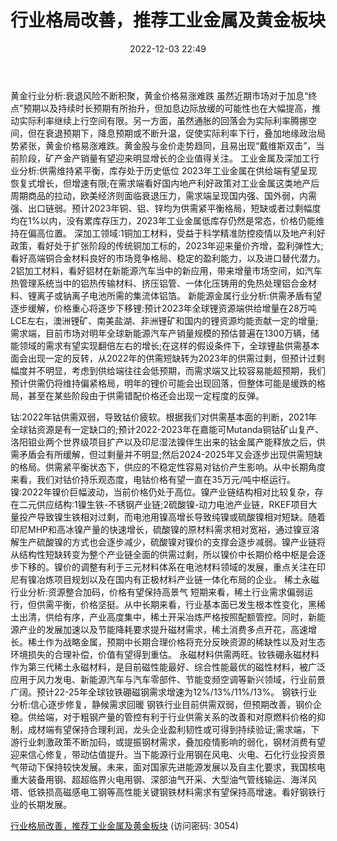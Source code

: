 ﻿---
title: 行业格局改善，推荐工业金属及黄金板块
date: 2022-12-03 22:49
tags:
- 金属行业
updated: 1970-01-01 08:00:00
---

黄金行业分析:衰退风险不断积聚，黄金价格易涨难跌
虽然近期市场对于加息“终点”预期以及持续时长预期有所抬升，但加息边际放缓的可能性也在大幅提高，推动实际利率继续上行空间有限。另一方面，虽然通胀的回落会为实际利率腾挪空间，但在衰退预期下，降息预期或不断升温，促使实际利率下行，叠加地缘政治局势紧张，黄金价格易涨难跌。黄金股与金价走势趋同，且易出现“戴维斯双击”，当前阶段，矿产金产销量有望迎来明显增长的企业值得关注。
工业金属及深加工行业分析:供需维持紧平衡，库存处于历史低位
2023年工业金属在供给端有望呈现恢复式增长，但增速有限;在需求端看好国内地产利好政策对工业金属这类地产后周期商品的拉动，欧美经济则面临衰退压力，需求端呈现国内强、国外弱，内需强、出口链弱。预计2023年铜、铝、锌均为供需紧平衡格局，短缺或者过剩幅度均在1%以内，没有累库存压力，2023年工业金属低库存仍然是常态，价格仍能维持在偏高位置。
深加工领域:1铜加工材料，受益于科学精准防控疫情以及地产利好政策，看好处于扩张阶段的传统铜加工标的，2023年迎来量价齐增，盈利弹性大;看好高端铜合金材料良好的市场竞争格局、稳定的盈利能力，以及进口替代潜力。2铝加工材料，看好铝材在新能源汽车当中的新应用，带来增量市场空间，如汽车热管理系统当中的铝热传输材料、挤压铝管、一体化压铸用的免热处理铝合金材料、锂离子或钠离子电池所需的集流体铝箔。
新能源金属行业分析:供需矛盾有望逐步缓解，价格重心将逐步下移锂:预计2023年全球锂资源端供给增量在28万吨LCE左右，澳洲锂矿、南美盐湖、非洲锂矿和国内的锂资源均能贡献一定的增量;需求端，目前市场对明年全球新能源汽车产销量规模的预估普遍在1300万辆，储能领域的需求有望实现翻倍左右的增长;在这样的假设条件下，全球锂盐供需基本面会出现一定的反转，从2022年的供需短缺转为2023年的供需过剩，但预计过剩幅度并不明显，考虑到供给端往往会低预期，而需求端又比较容易能超预期，我们预计供需仍将维持偏紧格局，明年的锂价可能会出现回落，但整体可能是缓跌的格局，甚至在某些阶段由于供需错配价格还会出现一定程度的反弹。
<!-- more -->
钴:2022年钴供需双弱，导致钴价疲软。根据我们对供需基本面的判断，2021年全球钴资源是有一定缺口的;预计2022-2023年在嘉能可Mutanda铜钴矿山复产、洛阳钼业两个世界级项目扩产以及印尼湿法镍伴生出来的钴金属产能释放之后，供需矛盾会有所缓解，但过剩量并不明显;然后2024-2025年又会逐步出现供需短缺的格局。供需紧平衡状态下，供应的不稳定性容易对钴价产生影响。从中长期角度来看，我们对钴价持乐观态度，电钴价格有望一直在35万元/吨中枢运行。
镍:2022年镍价巨幅波动，当前价格仍处于高位。镍产业链结构相对比较复杂，存在二元供应结构:1镍生铁-不锈钢产业链;2硫酸镍-动力电池产业链，RKEF项目大量投产导致镍生铁相对过剩，而电池用镍高增长导致纯镍或硫酸镍相对短缺。随着印尼MHP和高冰镍产量的快速增长，硫酸镍的原材料需求相对宽裕，通过镍豆溶解生产硫酸镍的方式也会逐步减少，硫酸镍对镍价的支撑会逐步减弱。镍产业链将从结构性短缺转变为整个产业链全面的供需过剩，所以镍价中长期价格中枢是会逐步下移的。镍价的调整有利于三元材料体系在电池材料领域的发展，重点关注在印尼有镍冶炼项目规划以及在国内有正极材料产业链一体化布局的企业。
稀土永磁行业分析:资源整合加码，价格有望保持高景气
短期来看，稀土行业需求偏弱运行，但供需平衡，价格坚挺。从中长期来看，行业基本面已发生根本性变化，黑稀土出清，供给有序，产业高度集中，稀土开采冶炼严格按照配额管控。同时，新能源产业的发展加速以及节能降耗要求提升磁材需求，稀土消费多点开花，高速增长。稀土作为战略金属，预期中长期合理价格将充分反映资源的稀缺性以及对生态环境损失的合理补偿，价值有望得到重估。
永磁材料供需两旺。钕铁硼永磁材料作为第三代稀土永磁材料，是目前磁性能最好、综合性能最优的磁性材料，被广泛应用于风力发电、新能源汽车与汽车零部件、节能变频空调等新兴领域，行业前景广阔。预计22-25年全球钕铁硼磁钢需求增速为12%/13%/11%/13%。
钢铁行业分析:信心逐步修复，静候需求回暖
钢铁行业目前供需双弱，但预期改善，钢价企稳。供给端，对于粗钢产量的管控有利于行业供需关系的改善和对原燃料价格的抑制，成材端有望保持合理利润，龙头企业盈利韧性或可得到持续验证;需求端，下游行业刺激政策不断加码，或提振钢材需求，叠加疫情影响的弱化，钢材消费有望迎来信心修复，带动估值提升。当下能源行业用钢在风电、火电、石化行业投资景气带动下保持较快发展。未来，面对国家先进能源发展以及自主化要求，我国核电重大装备用钢、超超临界火电用钢、深部油气开采、大型油气管线输运、海洋风塔、低铁损高磁感电工钢等高性能关键钢铁材料需求有望保持高增速。看好钢铁行业的长期发展。

[行业格局改善，推荐工业金属及黄金板块](https://url12.ctfile.com/f/3948612-739737730-ffaace?p=3054)
(访问密码: 3054)


